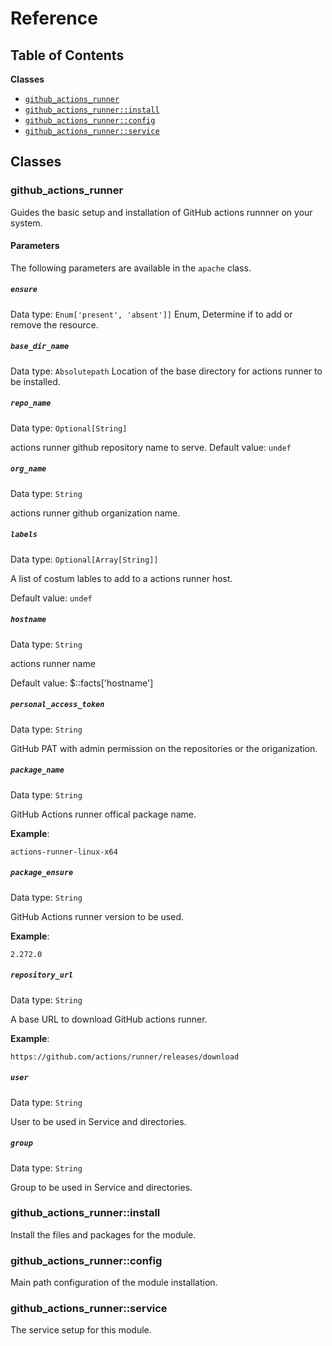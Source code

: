 # Reference

## Table of Contents

**Classes**

* [`github_actions_runner`](#github_actions_runner)
* [`github_actions_runner::install`](#github_actions_runner_install)
* [`github_actions_runner::config`](#github_actions_runner_config)
* [`github_actions_runner::service`](#github_actions_runner_service)

## Classes

### github_actions_runner

Guides the basic setup and installation of GitHub actions runnner on your system.

#### Parameters

The following parameters are available in the `apache` class.

##### `ensure`

Data type: `Enum['present', 'absent']]`
Enum, Determine if to add or remove the resource.

##### `base_dir_name`

Data type: `Absolutepath`
Location of the base directory for actions runner to be installed.

##### `repo_name`

Data type: `Optional[String]`

actions runner github repository name to serve.
Default value: `undef`

##### `org_name`

Data type: `String`

actions runner github organization name.

##### `labels`

Data type: `Optional[Array[String]]`

A list of costum lables to add to a actions runner host.

Default value: `undef`

##### `hostname`

Data type: `String`

actions runner name

Default value: $::facts['hostname']

##### `personal_access_token`

Data type: `String`

GitHub PAT with admin permission on the repositories or the origanization.


##### `package_name`

Data type: `String`

GitHub Actions runner offical package name.

**Example**:

```
actions-runner-linux-x64
```

##### `package_ensure`

Data type: `String`

GitHub Actions runner version to be used.

**Example**:

```
2.272.0
```

##### `repository_url`

Data type: `String`

A base URL to download GitHub actions runner.

**Example**:

```
https://github.com/actions/runner/releases/download
```

##### `user`

Data type: `String`

User to be used in Service and directories.

##### `group`

Data type: `String`

Group to be used in Service and directories.

### github_actions_runner::install

Install the files and packages for the module.

### github_actions_runner::config

Main path configuration of the module installation.

### github_actions_runner::service

The service setup for this module.
